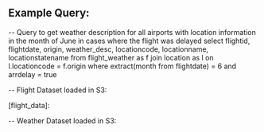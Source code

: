 ## Example Query:

-- Query to get weather description for all airports with location information in the month of June in cases where the flight was delayed
select 
flightid, 
flightdate,
origin,
weather_desc,
locationcode,
locationname,
locationstatename
from 
flight_weather as f
join 
location as l
on 
l.locationcode = f.origin
where extract(month from flightdate) = 6 and arrdelay = true

[output_of the above_query]:https://github.com/ishita-mahajan-26/Flight-Weather-Data-Insight/blob/main/210548-1672080909202.csv

-- Flight Dataset loaded in S3: 

[flight_data]:

-- Weather Dataset loaded in S3:

